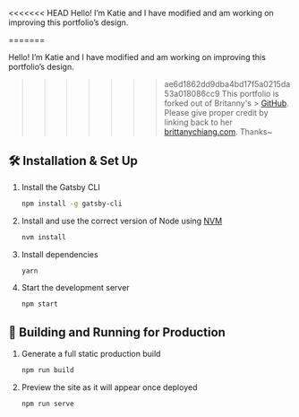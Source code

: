 <<<<<<< HEAD
Hello! I’m Katie and I have modified and am working on improving this portfolio’s design.

=======

Hello! I’m Katie and I have modified and am working on improving this portfolio’s design.

> > > > > > > ae6d1862dd9dba4bd17f5a0215da53a018086cc9
> > > > > > > This portfolio is forked out of Britanny's > [GitHub](https://github.com/bchiang7/v4).
> > > > > > > Please give proper credit by linking back to her [brittanychiang.com](https://brittanychiang.com). Thanks~

## 🛠 Installation & Set Up

1. Install the Gatsby CLI

   ```sh
   npm install -g gatsby-cli
   ```

2. Install and use the correct version of Node using [NVM](https://github.com/nvm-sh/nvm)

   ```sh
   nvm install
   ```

3. Install dependencies

   ```sh
   yarn
   ```

4. Start the development server

   ```sh
   npm start
   ```

## 🚀 Building and Running for Production

1. Generate a full static production build

   ```sh
   npm run build
   ```

1. Preview the site as it will appear once deployed

   ```sh
   npm run serve
   ```
